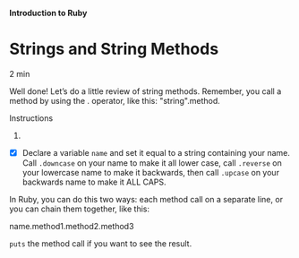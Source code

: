 **Introduction to Ruby**

# Strings and String Methods

2 min

Well done! Let’s do a little review of string methods. Remember, you call a method by using the . operator, like this: "string".method.

Instructions

1.
- [x] Declare a variable ```name``` and set it equal to a string containing your name. Call ```.downcase``` on your name to make it all lower case, call ```.reverse``` on your lowercase name to make it backwards, then call ```.upcase``` on your backwards name to make it ALL CAPS.

In Ruby, you can do this two ways: each method call on a separate line, or you can chain them together, like this:

name.method1.method2.method3

```puts``` the method call if you want to see the result.